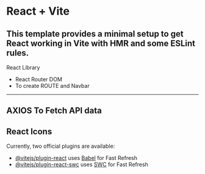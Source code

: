 # React + Vite

This template provides a minimal setup to get React working in Vite with HMR and some ESLint rules.
----------------------------
React Library
- React Router DOM
- To create ROUTE and Navbar
----------------------------
AXIOS
To Fetch API data
----------------------------
React Icons
----------------------



Currently, two official plugins are available:

- [@vitejs/plugin-react](https://github.com/vitejs/vite-plugin-react/blob/main/packages/plugin-react/README.md) uses [Babel](https://babeljs.io/) for Fast Refresh
- [@vitejs/plugin-react-swc](https://github.com/vitejs/vite-plugin-react-swc) uses [SWC](https://swc.rs/) for Fast Refresh
